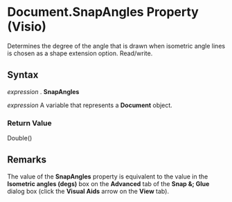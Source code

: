 
# Document.SnapAngles Property (Visio)

Determines the degree of the angle that is drawn when isometric angle lines is chosen as a shape extension option. Read/write.


## Syntax

 _expression_ . **SnapAngles**

 _expression_ A variable that represents a **Document** object.


### Return Value

Double()


## Remarks

The value of the  **SnapAngles** property is equivalent to the value in the **Isometric angles (degs)** box on the **Advanced** tab of the **Snap &; Glue** dialog box (click the **Visual Aids** arrow on the **View** tab).

